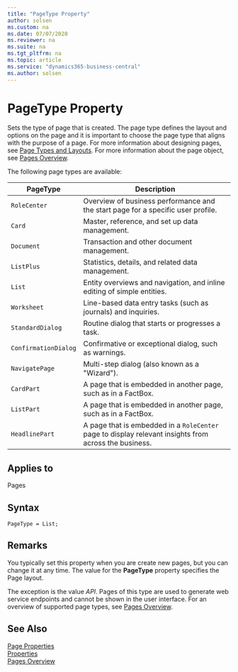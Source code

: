 ```yaml
---
title: "PageType Property"
author: solsen
ms.custom: na
ms.date: 07/07/2020
ms.reviewer: na
ms.suite: na
ms.tgt_pltfrm: na
ms.topic: article
ms.service: "dynamics365-business-central"
ms.author: solsen
---
```


# PageType Property

Sets the type of page that is created. The page type defines the layout and options on the page and it is important to choose the page type that aligns with the purpose of a page. For more information about designing pages, see [Page Types and Layouts](../devenv-page-types-and-layouts.md). For more information about the page object, see [Pages Overview](../devenv-pages-overview.md).

The following page types are available:

|PageType|Description|
|----|----|
|`RoleCenter`|Overview of business performance and the start page for a specific user profile.|
|`Card`|Master, reference, and set up data management.|
|`Document`|Transaction and other document management.|
|`ListPlus`|Statistics, details, and related data management.|
|`List`|Entity overviews and navigation, and inline editing of simple entities.|
|`Worksheet`|Line-based data entry tasks (such as journals) and inquiries.|Collection of entities|
|`StandardDialog`|Routine dialog that starts or progresses a task.|Single or collection|
|`ConfirmationDialog`|Confirmative or exceptional dialog, such as warnings.|Single or collection|
|`NavigatePage`|Multi-step dialog (also known as a "Wizard").|
|`CardPart`|A page that is embedded in another page, such as in a FactBox.|
|`ListPart`|A page that is embedded in another page, such as in a FactBox.|Collection of entities/entries|
|`HeadlinePart` | A page that is embedded in a `RoleCenter` page to display relevant insights from across the business.|


## Applies to  
 Pages  

## Syntax
```
PageType = List;
```

## Remarks  
You typically set this property when you are create new pages, but you can change it at any time. The value for the **PageType** property specifies the Page layout.

The exception is the value *API*. Pages of this type are used to generate web service endpoints and cannot be shown in the user interface. For an overview of supported page types, see [Pages Overview](../devenv-pages-overview.md).

## See Also  

[Page Properties](devenv-page-properties.md)  
[Properties](devenv-properties.md)  
[Pages Overview](../devenv-pages-overview.md)  
